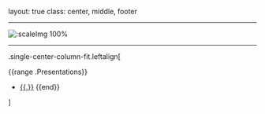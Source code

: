 layout: true
class: center, middle, footer

---

![:scaleImg 100%](/static/img/presla-logo-black.svg "PresLa")

---

.single-center-column-fit.leftalign[

{{range .Presentations}}
- [{{.}}](/{{.}})
{{end}}

]
